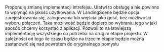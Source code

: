Proponuję zmianę implementacji intrefejsu.
Ułatwi to obsługę a nie powinno to
wpłynąć na jakość użytkowania.
W LandingScene będzie opcja zarejestrowania
się, zalogowania lub wejścia jako gość, bez
możliwości wyboru połączeń. Taka możliwość
będzie dopiero po wybraniu tego w jaki 
sposób chcemy korzystać z aplikacji. Pozwoli
to na łatwiejszą implementację wszystkiego 
co potrzeba na drugim etapie projektu. W
zależności od tego ile czasu będzie na 
trzecim etapie będzie można zastanowić
się nad powrotem do oryginalnego pomysłu